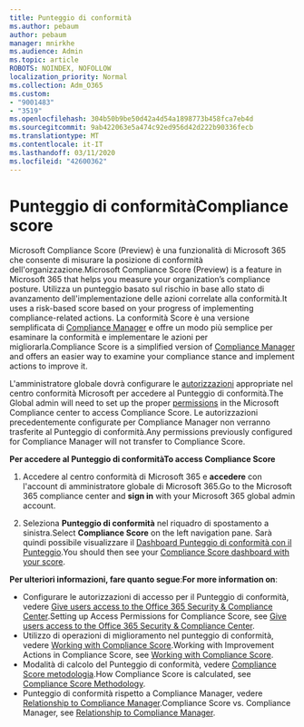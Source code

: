 ```yaml
---
title: Punteggio di conformità
ms.author: pebaum
author: pebaum
manager: mnirkhe
ms.audience: Admin
ms.topic: article
ROBOTS: NOINDEX, NOFOLLOW
localization_priority: Normal
ms.collection: Adm_O365
ms.custom:
- "9001483"
- "3519"
ms.openlocfilehash: 304b50b9be50d42a4d54a1898773b458fca7eb4d
ms.sourcegitcommit: 9ab422063e5a474c92ed956d42d222b90336fecb
ms.translationtype: MT
ms.contentlocale: it-IT
ms.lasthandoff: 03/11/2020
ms.locfileid: "42600362"
---
```

# <a name="compliance-score"></a><span data-ttu-id="7fa6c-102">Punteggio di conformità</span><span class="sxs-lookup"><span data-stu-id="7fa6c-102">Compliance score</span></span>

<span data-ttu-id="7fa6c-103">Microsoft Compliance Score (Preview) è una funzionalità di Microsoft 365 che consente di misurare la posizione di conformità dell'organizzazione.</span><span class="sxs-lookup"><span data-stu-id="7fa6c-103">Microsoft Compliance Score (Preview) is a feature in Microsoft 365 that helps you measure your organization’s compliance posture.</span></span> <span data-ttu-id="7fa6c-104">Utilizza un punteggio basato sul rischio in base allo stato di avanzamento dell'implementazione delle azioni correlate alla conformità.</span><span class="sxs-lookup"><span data-stu-id="7fa6c-104">It uses a risk-based score based on your progress of implementing compliance-related actions.</span></span>   <span data-ttu-id="7fa6c-105">La conformità Score è una versione semplificata di [Compliance Manager](https://docs.microsoft.com/microsoft-365/compliance/compliance-manager-overview) e offre un modo più semplice per esaminare la conformità e implementare le azioni per migliorarla.</span><span class="sxs-lookup"><span data-stu-id="7fa6c-105">Compliance Score is a simplified version of [Compliance Manager](https://docs.microsoft.com/microsoft-365/compliance/compliance-manager-overview) and offers an easier way to examine your compliance stance and implement actions to improve it.</span></span> 

<span data-ttu-id="7fa6c-106">L'amministratore globale dovrà configurare le [autorizzazioni](https://docs.microsoft.com/microsoft-365/security/office-365-security/permissions-in-the-security-and-compliance-center) appropriate nel centro conformità Microsoft per accedere al Punteggio di conformità.</span><span class="sxs-lookup"><span data-stu-id="7fa6c-106">The Global admin will need to set up the proper [permissions](https://docs.microsoft.com/microsoft-365/security/office-365-security/permissions-in-the-security-and-compliance-center) in the Microsoft Compliance center to access Compliance Score.</span></span>  <span data-ttu-id="7fa6c-107">Le autorizzazioni precedentemente configurate per Compliance Manager non verranno trasferite al Punteggio di conformità.</span><span class="sxs-lookup"><span data-stu-id="7fa6c-107">Any permissions previously configured for Compliance Manager will not transfer to Compliance Score.</span></span>

<span data-ttu-id="7fa6c-108">**Per accedere al Punteggio di conformità**</span><span class="sxs-lookup"><span data-stu-id="7fa6c-108">**To access Compliance Score**</span></span>

1. <span data-ttu-id="7fa6c-109">Accedere al centro conformità di Microsoft 365 e **accedere** con l'account di amministratore globale di Microsoft 365.</span><span class="sxs-lookup"><span data-stu-id="7fa6c-109">Go to the Microsoft 365 compliance center and **sign in** with your Microsoft 365 global admin account.</span></span>

2. <span data-ttu-id="7fa6c-110">Seleziona **Punteggio di conformità** nel riquadro di spostamento a sinistra.</span><span class="sxs-lookup"><span data-stu-id="7fa6c-110">Select **Compliance Score** on the left navigation pane.</span></span> <span data-ttu-id="7fa6c-111">Sarà quindi possibile visualizzare il [Dashboard Punteggio di conformità con il Punteggio](https://docs.microsoft.com/microsoft-365/compliance/compliance-score-setup#understand-the-compliance-score-dashboard).</span><span class="sxs-lookup"><span data-stu-id="7fa6c-111">You should then see your [Compliance Score dashboard with your score](https://docs.microsoft.com/microsoft-365/compliance/compliance-score-setup#understand-the-compliance-score-dashboard).</span></span>
 

<span data-ttu-id="7fa6c-112">**Per ulteriori informazioni, fare quanto segue**:</span><span class="sxs-lookup"><span data-stu-id="7fa6c-112">**For more information on**:</span></span>

- <span data-ttu-id="7fa6c-113">Configurare le autorizzazioni di accesso per il Punteggio di conformità, vedere [Give users access to the Office 365 Security & Compliance Center](https://docs.microsoft.com/microsoft-365/security/office-365-security/grant-access-to-the-security-and-compliance-center).</span><span class="sxs-lookup"><span data-stu-id="7fa6c-113">Setting up Access Permissions for Compliance Score, see [Give users access to the Office 365 Security & Compliance Center](https://docs.microsoft.com/microsoft-365/security/office-365-security/grant-access-to-the-security-and-compliance-center).</span></span>
- <span data-ttu-id="7fa6c-114">Utilizzo di operazioni di miglioramento nel punteggio di conformità, vedere [Working with Compliance Score](https://docs.microsoft.com/microsoft-365/compliance/working-with-compliance-score).</span><span class="sxs-lookup"><span data-stu-id="7fa6c-114">Working with Improvement Actions in Compliance Score, see  [Working with Compliance Score](https://docs.microsoft.com/microsoft-365/compliance/working-with-compliance-score).</span></span>
- <span data-ttu-id="7fa6c-115">Modalità di calcolo del Punteggio di conformità, vedere [Compliance Score metodologia](https://docs.microsoft.com/microsoft-365/compliance/compliance-score-methodology).</span><span class="sxs-lookup"><span data-stu-id="7fa6c-115">How Compliance Score is calculated, see [Compliance Score Methodology](https://docs.microsoft.com/microsoft-365/compliance/compliance-score-methodology).</span></span>
- <span data-ttu-id="7fa6c-116">Punteggio di conformità rispetto a Compliance Manager, vedere [Relationship to Compliance Manager](https://docs.microsoft.com/microsoft-365/compliance/compliance-score#relationship-to-compliance-manager).</span><span class="sxs-lookup"><span data-stu-id="7fa6c-116">Compliance Score vs. Compliance Manager, see [Relationship to Compliance Manager](https://docs.microsoft.com/microsoft-365/compliance/compliance-score#relationship-to-compliance-manager).</span></span>

